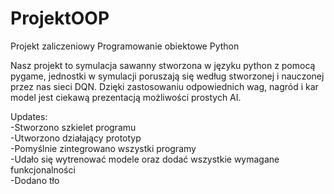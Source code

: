 # ProjektOOP
Projekt zaliczeniowy Programowanie obiektowe Python

Nasz projekt to symulacja sawanny stworzona w języku python z pomocą pygame, jednostki w symulacji poruszają się według stworzonej i nauczonej przez nas sieci DQN. Dzięki zastosowaniu odpowiednich wag, nagród i kar model jest ciekawą prezentacją możliwości prostych AI.

Updates: \
-Stworzono szkielet programu \
-Utworzono działający prototyp \
-Pomyślnie zintegrowano wszystki programy \
-Udało się wytrenować modele oraz dodać wszystkie wymagane funkcjonalności \
-Dodano tło 
